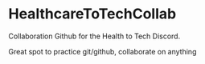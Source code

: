 # HealthcareToTechCollab
Collaboration Github for the Health to Tech Discord.

Great spot to practice git/github, collaborate on anything
